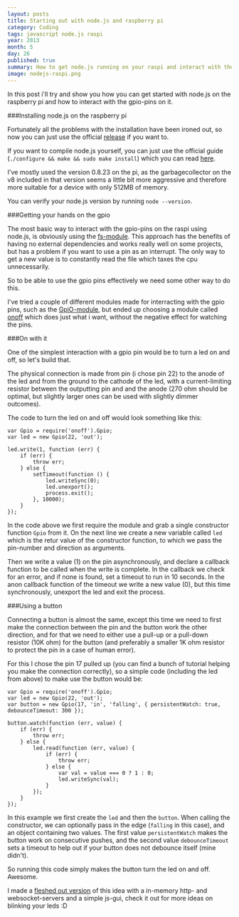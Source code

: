 ```yaml
---
layout: posts
title: Starting out with node.js and raspberry pi
category: Coding
tags: javascript node.js raspi 
year: 2013
month: 5
day: 26
published: true
summary: How to get node.js running on your raspi and interact with the gpio.
image: nodejs-raspi.png
---
```


In this post i'll try and show you how you can get started with node.js on the raspberry pi and how to interact with the gpio-pins on it.

###Installing node.js on the raspberry pi

Fortunately all the problems with the installation have been ironed out, so now you can just use the official [release](http://nodejs.org/dist/latest/) if you want to.

If you want to compile node.js yourself, you can just use the official guide (`./configure && make && sudo make install`) which you can read [here](https://github.com/joyent/node/wiki/Installing-Node.js-via-package-manager#debian-lmde).

I've mostly used the version 0.8.23 on the pi, as the garbagecollector on the v8 included in that version seems a little bit more aggressive and therefore more suitable for a device with only 512MB of memory.

You can verify your node.js version by running `node --version`.

###Getting your hands on the gpio

The most basic way to interact with the gpio-pins on the raspi using node.js, is obviously using the [fs-module](http://nodejs.org/api/fs.html). 
This approach has the benefits of having no external dependencies and works really well on some projects, but has a problem if you want to use a pin as an interrupt. The only way to get a new value is to constantly read the file which taxes the cpu unnecessarily.

So to be able to use the gpio pins effectively we need some other way to do this.

I've tried a couple of different modules made for interracting with the gpio pins, such as the [GpiO-module](https://github.com/EnotionZ/GpiO), but ended up choosing a module called [onoff](https://github.com/fivdi/onoff) which does just what i want, without the negative effect for watching the pins.

###On with it

One of the simplest interaction with a gpio pin would be to turn a led on and off, so let's build that.

The physical connection is made from pin (i chose pin 22) to the anode of the led and from the ground to the cathode of the led, with a current-limiting resistor between the outputting pin and and the anode (270 ohm should be optimal, but slightly larger ones can be used with slightly dimmer outcomes).

The code to turn the led on and off would look something like this:

    var Gpio = require('onoff').Gpio;
    var led = new Gpio(22, 'out');

    led.write(1, function (err) {
        if (err) {
            throw err;
        } else {
            setTimeout(function () {
                led.writeSync(0);
                led.unexport();
                process.exit();
            }, 10000);
        }
    });

In the code above we first require the module and grab a single constructor function `Gpio` from it. On the next line we create a new variable called `led` which is the retur value of the constructor function, to which we pass the pin-number and direction as arguments.

Then we write a value (1) on the pin asynchronously, and declare a callback function to be called when the write is complete. In the callback we check for an error, and if none is found, set a timeout to run in 10 seconds. 
In the anon callback function of the timeout we write a new value (0), but this time synchronously, unexport the led and exit the process.

###Using a button

Connecting a button is almost the same, except this time we need to first make the connection between the pin and the button work the other direction, and for that we need to either use a pull-up or a pull-down resistor (10K ohm) for the button (and preferably a smaller 1K ohm resistor to protect the pin in a case of human error).

For this I chose the pin 17 pulled up (you can find a bunch of tutorial helping you make the connection correctly), so a simple code (including the led from above) to make use the button would be:

    var Gpio = require('onoff').Gpio;
    var led = new Gpio(22, 'out');
    var button = new Gpio(17, 'in', 'falling', { persistentWatch: true, debounceTimeout: 300 });

    button.watch(function (err, value) {
        if (err) {
            throw err;
        } else {
            led.read(function (err, value) {
                if (err) {
                    throw err;
                } else {
                    var val = value === 0 ? 1 : 0;
                    led.writeSync(val);
                }
            });
        }
    });

In this example we first create the `led` and then the `button`. When calling the constructor, we can optionally pass in the edge (`falling` in this case), and an object containing two values. The first value `persistentWatch` makes the button work on consecutive pushes, and the second value `debounceTimeout` sets a timeout to help out if your button does not debounce itself (mine didn't).

So running this code simply makes the button turn the led on and off. Awesome.

I made a [fleshed out version](https://github.com/gildean/raspi-ledblinker) of this idea with a in-memory http- and websocket-servers and a simple js-gui, check it out for more ideas on blinking your leds :D
